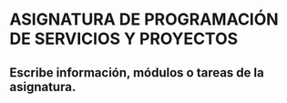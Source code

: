 # ASIGNATURA DE PROGRAMACIÓN DE SERVICIOS Y PROYECTOS


## Escribe información, módulos o tareas de la asignatura.